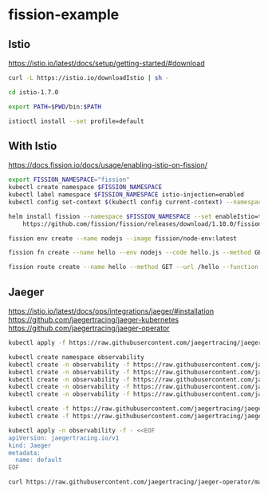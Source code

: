# fission-example

## Istio

<https://istio.io/latest/docs/setup/getting-started/#download>

```bash
curl -L https://istio.io/downloadIstio | sh -
```

```bash
cd istio-1.7.0
```

```bash
export PATH=$PWD/bin:$PATH
```

```bash
istioctl install --set profile=default
```

## With Istio

<https://docs.fission.io/docs/usage/enabling-istio-on-fission/>

```bash
export FISSION_NAMESPACE="fission"
kubectl create namespace $FISSION_NAMESPACE
kubectl label namespace $FISSION_NAMESPACE istio-injection=enabled
kubectl config set-context $(kubectl config current-context) --namespace=$FISSION_NAMESPACE
```

```bash
helm install fission --namespace $FISSION_NAMESPACE --set enableIstio=true \
    https://github.com/fission/fission/releases/download/1.10.0/fission-all-1.10.0.tgz
```

```bash
fission env create --name nodejs --image fission/node-env:latest
```

```bash
fission fn create --name hello --env nodejs --code hello.js --method GET
```

```bash
fission route create --name hello --method GET --url /hello --function hello
```

## Jaeger

<https://istio.io/latest/docs/ops/integrations/jaeger/#installation>
<https://github.com/jaegertracing/jaeger-kubernetes>
<https://github.com/jaegertracing/jaeger-operator>

```bash
kubectl apply -f https://raw.githubusercontent.com/jaegertracing/jaeger-kubernetes/master/all-in-one/jaeger-all-in-one-template.yml
```

```bash
kubectl create namespace observability
kubectl create -n observability -f https://raw.githubusercontent.com/jaegertracing/jaeger-operator/master/deploy/crds/jaegertracing.io_jaegers_crd.yaml
kubectl create -n observability -f https://raw.githubusercontent.com/jaegertracing/jaeger-operator/master/deploy/service_account.yaml
kubectl create -n observability -f https://raw.githubusercontent.com/jaegertracing/jaeger-operator/master/deploy/role.yaml
kubectl create -n observability -f https://raw.githubusercontent.com/jaegertracing/jaeger-operator/master/deploy/role_binding.yaml
kubectl create -n observability -f https://raw.githubusercontent.com/jaegertracing/jaeger-operator/master/deploy/operator.yaml
```

```bash
kubectl create -f https://raw.githubusercontent.com/jaegertracing/jaeger-operator/master/deploy/cluster_role.yaml
kubectl create -f https://raw.githubusercontent.com/jaegertracing/jaeger-operator/master/deploy/cluster_role_binding.yaml
```

```bash
kubectl apply -n observability -f - <<EOF
apiVersion: jaegertracing.io/v1
kind: Jaeger
metadata:
  name: default
EOF
```

```bash
curl https://raw.githubusercontent.com/jaegertracing/jaeger-operator/master/deploy/examples/simplest.yaml | docker run -i --rm jaegertracing/jaeger-operator:master generate | kubectl apply -n observability -f -
```
